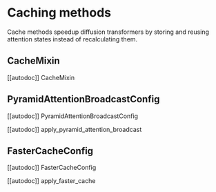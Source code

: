 <!-- Copyright 2024 The HuggingFace Team. All rights reserved.

Licensed under the Apache License, Version 2.0 (the "License"); you may not use this file except in compliance with
the License. You may obtain a copy of the License at

http://www.apache.org/licenses/LICENSE-2.0

Unless required by applicable law or agreed to in writing, software distributed under the License is distributed on
an "AS IS" BASIS, WITHOUT WARRANTIES OR CONDITIONS OF ANY KIND, either express or implied. See the License for the
specific language governing permissions and limitations under the License. -->

# Caching methods

Cache methods speedup diffusion transformers by storing and reusing attention states instead of recalculating them.

## CacheMixin

[[autodoc]] CacheMixin

## PyramidAttentionBroadcastConfig

[[autodoc]] PyramidAttentionBroadcastConfig

[[autodoc]] apply_pyramid_attention_broadcast

## FasterCacheConfig

[[autodoc]] FasterCacheConfig

[[autodoc]] apply_faster_cache
